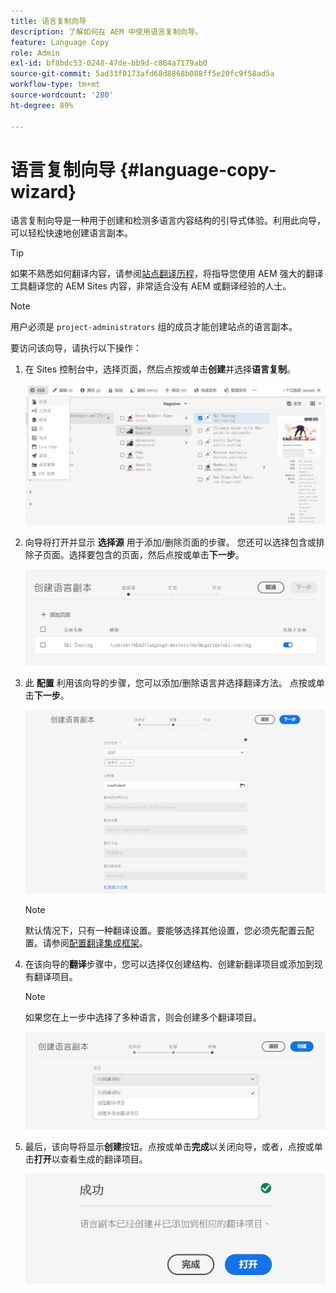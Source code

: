 ```yaml
---
title: 语言复制向导
description: 了解如何在 AEM 中使用语言复制向导。
feature: Language Copy
role: Admin
exl-id: bf8bdc53-0248-47de-bb9d-c884a7179ab0
source-git-commit: 5ad33f0173afd68d8868b088ff5e20fc9f58ad5a
workflow-type: tm+mt
source-wordcount: '280'
ht-degree: 89%

---
```


# 语言复制向导 {#language-copy-wizard}

语言复制向导是一种用于创建和检测多语言内容结构的引导式体验。利用此向导，可以轻松快速地创建语言副本。

>[!TIP]
>
>如果不熟悉如何翻译内容，请参阅[站点翻译历程](/help/journey-sites/translation/overview.md)，将指导您使用 AEM 强大的翻译工具翻译您的 AEM Sites 内容，非常适合没有 AEM 或翻译经验的人士。

>[!NOTE]
>
>用户必须是 `project-administrators` 组的成员才能创建站点的语言副本。

要访问该向导，请执行以下操作：

1. 在 Sites 控制台中，选择页面，然后点按或单击&#x200B;**创建**&#x200B;并选择&#x200B;**语言复制**。

   ![从向导创建语言副本](../assets/language-copy-wizard.png)

1. 向导将打开并显示 **选择源** 用于添加/删除页面的步骤。 您还可以选择包含或排除子页面。选择要包含的页面，然后点按或单击&#x200B;**下一步**。

   ![使用向导添加页面](../assets/language-copy-wizard-add-pages.png)

1. 此 **配置** 利用该向导的步骤，您可以添加/删除语言并选择翻译方法。 点按或单击&#x200B;**下一步**。

   ![向导的配置步骤](../assets/language-copy-wizard-configure.png)

   >[!NOTE]
   >
   >默认情况下，只有一种翻译设置。要能够选择其他设置，您必须先配置云配置。请参阅[配置翻译集成框架](integration-framework.md)。

1. 在该向导的&#x200B;**翻译**&#x200B;步骤中，您可以选择仅创建结构、创建新翻译项目或添加到现有翻译项目。

   >[!NOTE]
   >
   >如果您在上一步中选择了多种语言，则会创建多个翻译项目。

   ![向导的翻译步骤](../assets/language-copy-wizard-translate.png)

1. 最后，该向导将显示&#x200B;**创建**&#x200B;按钮。点按或单击&#x200B;**完成**&#x200B;以关闭向导，或者，点按或单击&#x200B;**打开**&#x200B;以查看生成的翻译项目。

   ![结束向导](../assets/language-copy-wizard-done.png)
